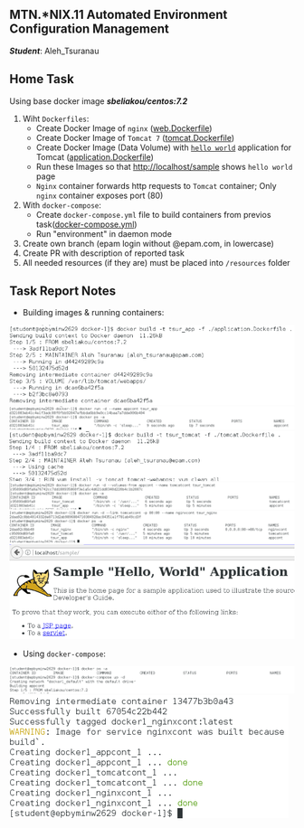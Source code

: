 MTN.*NIX.11 Automated Environment Configuration Management
---

***Student***: Aleh_Tsuranau

Home Task
---

Using base docker image ***sbeliakou/centos:7.2***

1. Wiht ```Dockerfiles```:
    - Create Docker Image of ```nginx``` ([web.Dockerfile](web.Dockerfile))
    - Create Docker Image of ```Tomcat 7``` ([tomcat.Dockerfile](tomcat.Dockerfile))
    - Create Docker Image (Data Volume) with [```hello world```](https://tomcat.apache.org/tomcat-7.0-doc/appdev/sample/sample.war) application for Tomcat ([application.Dockerfile](application.Dockerfile))
    - Run these Images so that [http://localhost/sample](http://localhost/sample) shows ```hello world``` page
    - ```Nginx``` container forwards http requests to ```Tomcat``` container; Only ```nginx``` container exposes port (80)
2. With ```docker-compose```:
    - Create ```docker-compose.yml``` file to build containers from previos task([docker-compose.yml](docker-compose.yml))
    - Run "environment" in daemon mode
3. Create own branch (epam login without @epam.com, in lowercase)
4. Create PR with description of reported task
6. All needed resources (if they are) must be placed into ```/resources``` folder

Task Report Notes
---
- Building images & running containers:
<img src="resources/Screenshot from 2017-07-31 01-05-11.png">
<img src="resources/Screenshot from 2017-07-31 01-06-56.png">
<img src="resources/Screenshot from 2017-07-31 01-09-01.png">
<img src="resources/Screenshot from 2017-07-31 01-11-54.png">
<img src="resources/Screenshot from 2017-07-31 01-17-19.png">
<img src="resources/Screenshot from 2017-07-31 01-32-49.png">

- Using ```docker-compose```:
<img src="resources/Screenshot from 2017-07-31 01-41-57.png">
<img src="resources/Screenshot from 2017-07-31 01-44-16.png">
